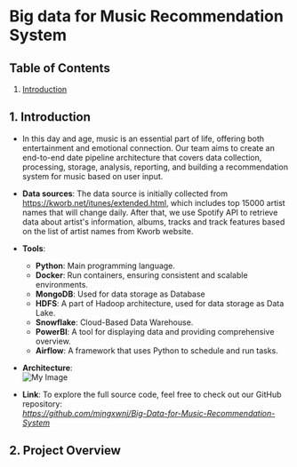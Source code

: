 # Big data for Music Recommendation System
## Table of Contents
1. [Introduction](#1.-introduction)
## 1. Introduction 
- In this day and age, music is an essential part of life, offering both entertainment and emotional connection. Our team aims to create an end-to-end date pipeline architecture that covers data collection, processing, storage, analysis, reporting, and building a recommendation system for music based on user input.

- **Data sources**: The data source is initially collected from https://kworb.net/itunes/extended.html, which includes top 15000 artist names that will change daily. After that, we use Spotify API to retrieve data about artist's information, albums, tracks and track features based on the list of artist names from Kworb website.

- **Tools**:
    - **Python**: Main programming language.
    - **Docker**: Run containers, ensuring consistent and scalable environments.
    - **MongoDB**: Used for data storage as Database
    - **HDFS**: A part of Hadoop architecture, used for data storage as Data Lake.
    - **Snowflake**: Cloud-Based Data Warehouse.
    - **PowerBI**: A tool for displaying data and providing comprehensive overview.
    - **Airflow**: A framework that uses Python to schedule and run tasks.

- **Architecture**:    
![My Image](./images/Architecture.png)
- **Link**: To explore the full source code, feel free to check out our GitHub repository:  
*https://github.com/mjngxwnj/Big-Data-for-Music-Recommendation-System*

## 2. Project Overview  
